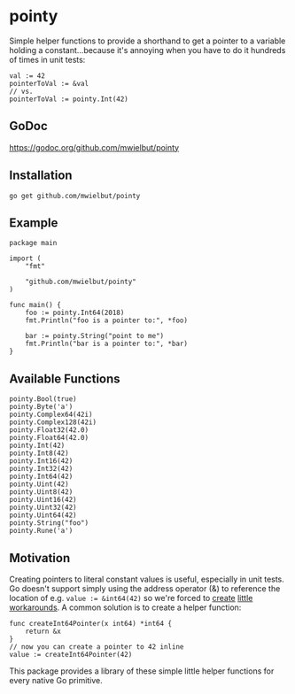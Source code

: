 # pointy

Simple helper functions to provide a shorthand to get a pointer to a variable holding a constant...because it's annoying when you have to do it hundreds of times in unit tests:

```golang
val := 42
pointerToVal := &val
// vs.
pointerToVal := pointy.Int(42)
```

## GoDoc

https://godoc.org/github.com/mwielbut/pointy

## Installation

`go get github.com/mwielbut/pointy`

## Example

```golang
package main

import (
	"fmt"

	"github.com/mwielbut/pointy"
)

func main() {
	foo := pointy.Int64(2018)
	fmt.Println("foo is a pointer to:", *foo)

	bar := pointy.String("point to me")
	fmt.Println("bar is a pointer to:", *bar)
}
```

## Available Functions

`pointy.Bool(true)`  
`pointy.Byte('a')`  
`pointy.Complex64(42i)`  
`pointy.Complex128(42i)`  
`pointy.Float32(42.0)`  
`pointy.Float64(42.0)`  
`pointy.Int(42)`  
`pointy.Int8(42)`  
`pointy.Int16(42)`  
`pointy.Int32(42)`  
`pointy.Int64(42)`  
`pointy.Uint(42)`  
`pointy.Uint8(42)`  
`pointy.Uint16(42)`  
`pointy.Uint32(42)`  
`pointy.Uint64(42)`  
`pointy.String("foo")`  
`pointy.Rune('a')`

## Motivation

Creating pointers to literal constant values is useful, especially in unit tests. Go doesn't support simply using the address operator (&) to reference the location of e.g. `value := &int64(42)` so we're forced to [create](https://stackoverflow.com/questions/35146286/find-address-of-constant-in-go/35146856#35146856) [little](https://stackoverflow.com/questions/34197248/how-can-i-store-reference-to-the-result-of-an-operation-in-go/34197367#34197367) [workarounds](https://stackoverflow.com/questions/30716354/how-do-i-do-a-literal-int64-in-go/30716481#30716481). A common solution is to create a helper function:

```golang
func createInt64Pointer(x int64) *int64 {
    return &x
}
// now you can create a pointer to 42 inline
value := createInt64Pointer(42)
```

This package provides a library of these simple little helper functions for every native Go primitive.
